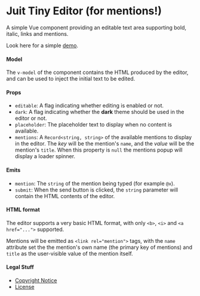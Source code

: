 Juit Tiny Editor (for mentions!)
================================

A simple Vue component providing an editable text area supporting bold, italic,
links and mentions.

Look here for a simple [demo](https://juitnow.github.io/juit-vue-tiny-editor/).

#### Model

The `v-model` of the component contains the HTML produced by the editor, and
can be used to inject the initial text to be edited.

#### Props

* `editable`: A flag indicating whether editing is enabled or not.
* `dark`: A flag indicating whether the **dark** theme should be used in the
          editor or not.
* `placeholder`: The placeholder text to display when no content is available.
* `mentions`: A `Record<string, string>` of the available mentions to display
              in the editor. The _key_ will be the mention's `name`, and the
              _value_ will be the mention's `title`. When this property is
              `null` the mentions popup will display a loader spinner.

#### Emits

* `mention`: The `string` of the mention being typed (for example `@x`).
* `submit`: When the send button is clicked, the `string` parameter will contain
            the HTML contents of the editor.

#### HTML format

The editor supports a very basic HTML format, with only `<b>`, `<i>` and
`<a href="...">` supported.

Mentions will be emitted as `<link rel="mention">` tags, with the `name`
attribute set the the mention's own name (the primary key of mentions) and
`title` as the user-visible value of the mention itself.

#### Legal Stuff

* [Copyright Notice](NOTICE.md)
* [License](LICENSE.md)
